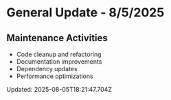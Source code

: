 # General Update - 8/5/2025

## Maintenance Activities

- Code cleanup and refactoring
- Documentation improvements
- Dependency updates
- Performance optimizations

Updated: 2025-08-05T18:21:47.704Z
